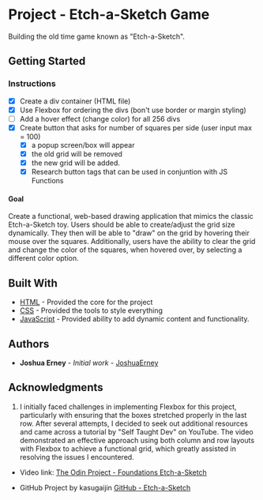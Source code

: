 # Project - Etch-a-Sketch Game

Building the old time game known as "Etch-a-Sketch".

## Getting Started

### Instructions

- [x] Create a div container (HTML file)
- [x] Use Flexbox for ordering the divs (bon't use border or margin styling)
- [ ] Add a hover effect (change color) for all 256 divs
- [x] Create button that asks for number of squares per side (user input max = 100)
  - [x] a popup screen/box will appear
  - [x] the old grid will be removed
  - [x] the new grid will be added.
  - [x] Research button tags that can be used in conjuntion with JS Functions

#### Goal

Create a functional, web-based drawing application that mimics the classic Etch-a-Sketch toy. Users should be able to create/adjust the grid size dynamically. They then will be able to "draw" on the grid by hovering their mouse over the squares. Additionally, users have the ability to clear the grid and change the color of the squares, when hovered over, by selecting a different color option.

## Built With

- [HTML](http://www.link.com) - Provided the core for the project
- [CSS](http://www.link.com) - Provided the tools to style everything
- [JavaScript](http://www.link.com) - Provided ability to add dynamic content and functionality.

## Authors

- **Joshua Erney** - _Initial work_ - [JoshuaErney](https://github.com/YourUsername)

## Acknowledgments

1. I initially faced challenges in implementing Flexbox for this project, particularly with ensuring that the boxes stretched properly in the last row. After several attempts, I decided to seek out additional resources and came across a tutorial by "Self Taught Dev" on YouTube. The video demonstrated an effective approach using both column and row layouts with Flexbox to achieve a functional grid, which greatly assisted in resolving the issues I encountered.

- Video link: [The Odin Project - Foundations Etch-a-Sketch](https://www.youtube.com/watch?v=Ydw9HmoLggM)

- GitHub Project by kasugaijin [GitHub - Etch-a-Sketch](https://github.com/kasugaijin/etch-a-sketch/tree/main)
